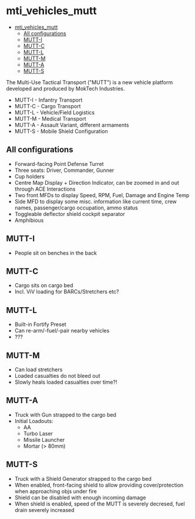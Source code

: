 mti_vehicles_mutt
===================

- [mti\_vehicles\_mutt](#mti_vehicles_mutt)
  - [All configurations](#all-configurations)
  - [MUTT-I](#mutt-i)
  - [MUTT-C](#mutt-c)
  - [MUTT-L](#mutt-l)
  - [MUTT-M](#mutt-m)
  - [MUTT-A](#mutt-a)
  - [MUTT-S](#mutt-s)

The Multi-Use Tactical Transport ("MUTT") is a new vehicle platform developed and produced by MokTech Industries.

- MUTT-I - Infantry Transport
- MUTT-C - Cargo Transport
- MUTT-L - Vehicle/Field Logistics
- MUTT-M - Medical Transport
- MUTT-A - Assault Variant, different armaments
- MUTT-S - Mobile Shield Configuration

## All configurations

- Forward-facing Point Defense Turret
- Three seats: Driver, Commander, Gunner
- Cup holders
- Centre Map Display + Direction Indicator, can be zoomed in and out through ACE Interactions
- Two front MFDs to display Speed, RPM, Fuel, Damage and Engine Temp
- Side MFD to display some misc. information like current time, crew names, passenger/cargo occupation, ammo status
- Toggleable deflector shield cockpit separator
- Amphibious

## MUTT-I

- People sit on benches in the back

## MUTT-C

- Cargo sits on cargo bed
- Incl. ViV loading for BARCs/Stretchers etc?

## MUTT-L

- Built-in Fortify Preset
- Can re-arm/-fuel/-pair nearby vehicles
- ???

## MUTT-M

- Can load stretchers
- Loaded casualties do not bleed out
- Slowly heals loaded casualties over time?!

## MUTT-A

- Truck with Gun strapped to the cargo bed
- Initial Loadouts:
  - AA
  - Turbo Laser
  - Missile Launcher
  - Mortar (> 80mm)

## MUTT-S

- Truck with a Shield Generator strapped to the cargo bed
- When enabled, front-facing shield to allow providing cover/protection when approaching objs under fire
- Shield can be disabled with enough incoming damage
- When shield is enabled, speed of the MUTT is severely decresed, fuel drain severely increased
